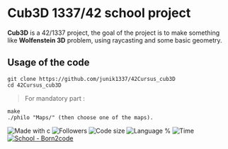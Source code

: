 # Cub3D 1337/42 school project

**Cub3D** is a 42/1337 project, the goal of the project is to make something like **Wolfenstein 3D** problem, using raycasting and some basic geometry.

## Usage of the code

```
git clone https://github.com/junik1337/42Cursus_cub3D
cd 42Cursus_cub3D
```
> For mandatory part :
```
make
./philo "Maps/" (then choose one of the maps).
```
![Made with c](https://forthebadge.com/images/badges/made-with-c.svg) 
![Followers](https://img.shields.io/github/followers/junik1337?style=for-the-badge) 
![Code size](https://img.shields.io/github/repo-size/junik1337/42Cursus_cub3D?style=for-the-badge) 
![Language %](https://img.shields.io/github/languages/top/junik1337/42cursus_philosophers?style=for-the-badge) 
![Time](https://img.shields.io/date/1674381397?style=for-the-badge) 
<a href="https://profile.intra.42.fr/users/ayassir"><img src="https://img.shields.io/badge/School-Born2code-2ea44f?style=for-the-badge&logo=42" alt="School - Born2code"></a>
